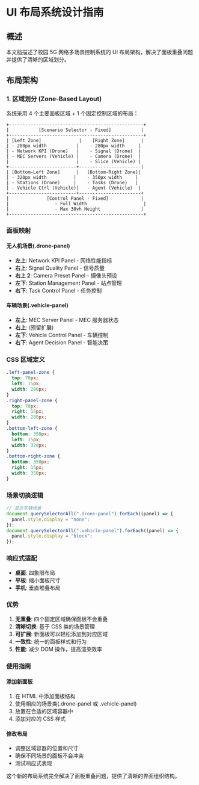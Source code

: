 # UI 布局系统设计指南

## 概述

本文档描述了校园 5G 网络多场景控制系统的 UI 布局架构，解决了面板重叠问题并提供了清晰的区域划分。

## 布局架构

### 1. 区域划分 (Zone-Based Layout)

系统采用 4 个主要面板区域 + 1 个固定控制区域的布局：

```
+--------------------------------------------------+
|           [Scenario Selector - Fixed]           |
+--------------------------------------------------+
| [Left Zone]              |    [Right Zone]      |
| - 280px width           |    - 280px width     |
| - Network KPI (Drone)   |    - Signal (Drone)  |
| - MEC Servers (Vehicle) |    - Camera (Drone)  |
|                         |    - Slice (Vehicle) |
+-------------------------+-----------------------|
| [Bottom-Left Zone]      |   [Bottom-Right Zone]|
| - 320px width          |    - 350px width     |
| - Stations (Drone)     |    - Tasks (Drone)   |
| - Vehicle Ctrl (Vehicle)|   - Agent (Vehicle)  |
+-------------------------+-----------------------+
|              [Control Panel - Fixed]            |
|                 - Full Width                     |
|                 - Max 30vh Height               |
+--------------------------------------------------+
```

### 面板映射

#### 无人机场景(.drone-panel)

- **左上**: Network KPI Panel - 网络性能指标
- **右上**: Signal Quality Panel - 信号质量
- **右上 2**: Camera Preset Panel - 摄像头预设
- **左下**: Station Management Panel - 站点管理
- **右下**: Task Control Panel - 任务控制

#### 车辆场景(.vehicle-panel)

- **左上**: MEC Server Panel - MEC 服务器状态
- **右上**: (预留扩展)
- **左下**: Vehicle Control Panel - 车辆控制
- **右下**: Agent Decision Panel - 智能决策

### CSS 区域定义

```css
.left-panel-zone {
  top: 70px;
  left: 15px;
  width: 280px;
}
.right-panel-zone {
  top: 70px;
  right: 15px;
  width: 280px;
}
.bottom-left-zone {
  bottom: 350px;
  left: 15px;
  width: 320px;
}
.bottom-right-zone {
  bottom: 350px;
  right: 15px;
  width: 350px;
}
```

### 场景切换逻辑

```javascript
// 显示车辆场景
document.querySelectorAll(".drone-panel").forEach((panel) => {
  panel.style.display = "none";
});
document.querySelectorAll(".vehicle-panel").forEach((panel) => {
  panel.style.display = "block";
});
```

### 响应式适配

- **桌面**: 四象限布局
- **平板**: 缩小面板尺寸
- **手机**: 垂直堆叠布局

### 优势

1. **无重叠**: 四个固定区域确保面板不会重叠
2. **清晰切换**: 基于 CSS 类的场景管理
3. **可扩展**: 新面板可以轻松添加到对应区域
4. **一致性**: 统一的面板样式和行为
5. **性能**: 减少 DOM 操作，提高渲染效率

### 使用指南

#### 添加新面板

1. 在 HTML 中添加面板结构
2. 使用相应的场景类(.drone-panel 或 .vehicle-panel)
3. 放置在合适的区域容器中
4. 添加对应的 CSS 样式

#### 修改布局

- 调整区域容器的位置和尺寸
- 确保不同场景的面板不会冲突
- 测试响应式表现

这个新的布局系统完全解决了面板重叠问题，提供了清晰的界面组织结构。
